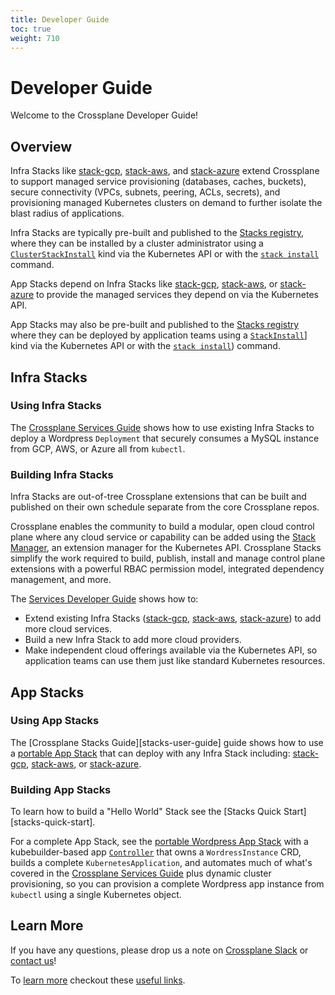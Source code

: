```yaml
---
title: Developer Guide
toc: true
weight: 710
---
```

# Developer Guide

Welcome to the Crossplane Developer Guide!

## Overview 

Infra Stacks like [stack-gcp][stack-gcp], [stack-aws][stack-aws], and
[stack-azure][stack-azure] extend Crossplane to support managed service
provisioning (databases, caches, buckets), secure connectivity (VPCs, subnets,
peering, ACLs, secrets), and provisioning managed Kubernetes clusters on demand
to further isolate the blast radius of applications. 

Infra Stacks are typically pre-built and published to the [Stacks
registry][stack-registry], where they can be installed by a cluster
administrator using a [`ClusterStackInstall`][stack-install-docs] kind via the
Kubernetes API or with the [`stack install`][crossplane-cli-usage] command.

App Stacks depend on Infra Stacks like [stack-gcp][stack-gcp],
[stack-aws][stack-aws], or [stack-azure][stack-azure] to provide the managed
services they depend on via the Kubernetes API.

App Stacks may also be pre-built and published to the [Stacks
registry][stack-registry] where they can be deployed by application teams using
a [`StackInstall`][crossplane-cli-usage]] kind via the Kubernetes API or with
the [`stack install`][crossplane-cli-usage]) command.

## Infra Stacks 

### Using Infra Stacks 

The [Crossplane Services Guide][services-user-guide] shows how to use existing
 Infra Stacks to deploy a Wordpress `Deployment` that securely consumes a MySQL
 instance from GCP, AWS, or Azure all from `kubectl`. 

### Building Infra Stacks

Infra Stacks are out-of-tree Crossplane extensions that can be built and
published on their own schedule separate from the core Crossplane repos.

Crossplane enables the community to build a modular, open cloud control plane
where any cloud service or capability can be added using the [Stack
Manager][stack-manager], an extension manager for the Kubernetes API. Crossplane
Stacks simplify the work required to build, publish, install and manage control
plane extensions with a powerful RBAC permission model, integrated dependency
management, and more.

The [Services Developer Guide][services-developer-guide] shows how to:

* Extend existing Infra Stacks ([stack-gcp][stack-gcp], [stack-aws][stack-aws],
  [stack-azure][stack-azure]) to add more cloud services.
* Build a new Infra Stack to add more cloud providers.
* Make independent cloud offerings available via the Kubernetes API, so
  application teams can use them just like standard Kubernetes resources.

## App Stacks

### Using App Stacks

The [Crossplane Stacks Guide][stacks-user-guide] guide shows how to use a
[portable App Stack][stack-wordpress-registry] that can deploy with any Infra
Stack including: [stack-gcp][stack-gcp], [stack-aws][stack-aws], or
[stack-azure][stack-azure].

### Building App Stacks

To learn how to build a "Hello World" Stack see the [Stacks Quick
Start][stacks-quick-start].

For a complete App Stack, see the [portable Wordpress App
Stack][stack-wordpress] with a kubebuilder-based app
[`Controller`][kubernetes-controller] that owns a `WordressInstance` CRD, builds
a complete `KubernetesApplication`, and automates much of what's covered in the
[Crossplane Services Guide][services-user-guide] plus dynamic cluster
provisioning, so you can provision a complete Wordpress app instance from
`kubectl` using a single Kubernetes object.

## Learn More

If you have any questions, please drop us a note on [Crossplane
Slack][join-crossplane-slack] or [contact us][contact-us]!

To [learn more][learn-more] checkout these [useful links][learn-more].

<!-- Named links -->
[services-user-guide]: services-guide.md
[stack-user-guide]: stacks-guide.md
[stack-registry]: https://hub.docker.com/search?q=crossplane&type=image
[crossplane-cli-usage]: https://github.com/crossplaneio/crossplane-cli#usage
[stack-install-docs]: https://github.com/crossplaneio/crossplane/blob/master/design/design-doc-stacks.md#installation-flow
[stack-gcp]: https://github.com/crossplaneio/stack-gcp
[stack-aws]: https://github.com/crossplaneio/stack-aws
[stack-azure]: https://github.com/crossplaneio/stack-azure
[stack-wordpress]: https://github.com/crossplaneio/sample-stack-wordpress
[stack-wordpress-registry]: https://hub.docker.com/r/crossplane/sample-stack-wordpress
[stack-manager]: https://github.com/crossplaneio/crossplane/blob/master/design/design-doc-stacks.md#terminology
[services-developer-guide]: services-developer-guide.md
[stack-quick-start]: https://github.com/crossplaneio/crossplane-cli#quick-start-stacks
[kubernetes-controller]: https://kubernetes.io/docs/concepts/extend-kubernetes/api-extension/custom-resources/#custom-controllers
[join-crossplane-slack]: https://slack.crossplane.io
[contact-us]: https://github.com/crossplaneio/crossplane#contact
[learn-more]: learn-more.md
